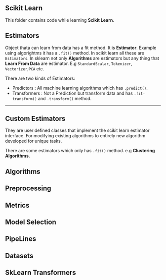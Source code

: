 ## Scikit Learn

This folder contains code while learning **Scikit Learn**.

## Estimators

Object thata can learn from data has a fit method. It is **Estimator**. Example using algorightms it has a `.fit()` method. In scikit learn all these are `Estimators`. In sklearn not only **Algorithms** are estimators but any thing that **Learn From Data** are estimator. E.g `StandardScalar`, `Tokenizer`, `Vectorizer`,`PCA` etc.

There are two kinds of Estimators:

- Predictors : All machine learning algorithms which has `.predict()`.
- Transformers : Not a Prediction but transform data and has `.fit-transform()` and `.transform()` method.

---

## Custom Estimators

They are user defined classes that implement the scikit learn estimator interface. For modifying existing algorithms to entirely new algorithm developed for unique tasks.

There are some estimators which only has `.fit()` method. e.g **Clustering Algorithms**.

## Algorithms

## Preprocessing

## Metrics

## Model Selection

## PipeLines

## Datasets

## SkLearn Transformers
